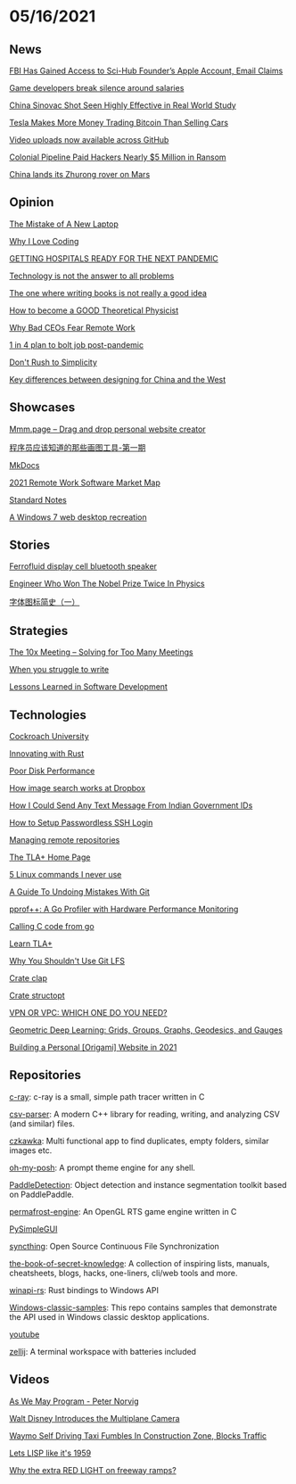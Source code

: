 # 05/16/2021

## News
[FBI Has Gained Access to Sci-Hub Founder’s Apple Account, Email Claims](https://torrentfreak.com/fbi-has-gained-access-to-sci-hub-founders-apple-account-email-claims-210513/)

[Game developers break silence around salaries](https://www.axios.com/salaries-game-developers-break-silence-8f03c4aa-216e-4043-80dc-0376c606b926.html)

[China Sinovac Shot Seen Highly Effective in Real World Study](https://www.bloomberg.com/news/articles/2021-05-11/china-s-sinovac-shot-found-highly-effective-in-real-world-study)

[Tesla Makes More Money Trading Bitcoin Than Selling Cars](https://www.wsj.com/articles/tesla-makes-more-money-trading-bitcoin-than-selling-cars-11619517615)

[Video uploads now available across GitHub](https://github.blog/2021-05-13-video-uploads-available-github/)

[Colonial Pipeline Paid Hackers Nearly $5 Million in Ransom](https://www.bloomberg.com/news/articles/2021-05-13/colonial-pipeline-paid-hackers-nearly-5-million-in-ransom)

[China lands its Zhurong rover on Mars](https://www.bbc.com/news/science-environment-57122914)

## Opinion
[The Mistake of A New Laptop](https://atthis.link/blog/2021/reassesstech.html)

[Why I Love Coding](https://henrikwarne.com/2012/06/02/why-i-love-coding/)

[GETTING HOSPITALS READY FOR THE NEXT PANDEMIC](https://www.theverge.com/22412046/hopsital-infrastructure-health-care-system-pandemic-coordination-covid)

[Technology is not the answer to all problems](https://www.iafrikan.com/2021/05/11/technology-is-not-a-magic-fix/)

[The one where writing books is not really a good idea](https://ellegriffin.substack.com/p/creator-economy-for-fiction-authors)

[How to become a GOOD Theoretical Physicist](https://webspace.science.uu.nl/~gadda001/goodtheorist/index.html)

[Why Bad CEOs Fear Remote Work](https://scottberkun.com/2021/why-bad-ceos-fear-remote-work/)

[1 in 4 plan to bolt job post-pandemic](https://www.axios.com/post-pandemic-job-turnover-04cdedcb-ddd6-4b20-b936-70b1cc2595aa.html)

[Don't Rush to Simplicity](https://www.swyx.io/simplicity-rush/)

[Key differences between designing for China and the West](https://uxdesign.cc/key-differences-between-designing-for-china-and-the-west-dad2c5132521)

## Showcases
[Mmm.page – Drag and drop personal website creator](https://build.mmm.page/)

[程序员应该知道的那些画图工具-第一期](https://mp.weixin.qq.com/s/oWDoWEHNqdKWmHX9akcxPQ)

[MkDocs](https://www.mkdocs.org/)

[2021 Remote Work Software Market Map](https://friday.app/remote-work/market-map)

[Standard Notes](https://standardnotes.org/)

[A Windows 7 web desktop recreation](https://desk.glitchy.website/)

## Stories
[Ferrofluid display cell bluetooth speaker](https://hackaday.io/project/179136-ferrofluid-display-cell-bluetooth-speaker)

[Engineer Who Won The Nobel Prize Twice In Physics](https://www.wondersofphysics.com/2021/05/two-time-nobel-pize-winner-physics.html)

[字体图标简史（一）](https://zhuanlan.zhihu.com/p/369194309)

## Strategies
[The 10x Meeting – Solving for Too Many Meetings](https://qvault.io/news/too-many-meetings/)

[When you struggle to write](https://cdoyle.me/posts/when-you-struggle-to-write)

[Lessons Learned in Software Development](https://henrikwarne.com/2015/04/16/lessons-learned-in-software-development/)

## Technologies
[Cockroach University](https://university.cockroachlabs.com/catalog)

[Innovating with Rust](https://aws.amazon.com/blogs/opensource/innovating-with-rust/)

[Poor Disk Performance](http://www.brendangregg.com/blog/2021-05-09/poor-disk-performance.html)

[How image search works at Dropbox](https://dropbox.tech/machine-learning/how-image-search-works-at-dropbox)

[How I Could Send Any Text Message From Indian Government IDs](https://kmskrishna.me/how-i-could-send-any-text-message-from-indian-government-ids-b61c5b8726c9)

[How to Setup Passwordless SSH Login](https://linuxize.com/post/how-to-setup-passwordless-ssh-login/#:~:text=%20Disabling%20SSH%20Password%20Authentication%23%20%201%20Log,following%20directives%20and%20modify%20as%20it...%20More%20)

[Managing remote repositories](https://docs.github.com/en/github/getting-started-with-github/managing-remote-repositories)

[The TLA+ Home Page](http://lamport.azurewebsites.net/tla/tla.html)

[5 Linux commands I never use](https://www.redhat.com/sysadmin/5-never-use-linux-commands)

[A Guide To Undoing Mistakes With Git](https://www.smashingmagazine.com/2021/05/undoing-mistakes-git-part1/)

[pprof++: A Go Profiler with Hardware Performance Monitoring](https://eng.uber.com/pprof-go-profiler/)

[Calling C code from go](https://karthikkaranth.me/blog/calling-c-code-from-go/)

[Learn TLA+](https://learntla.com/introduction/)

[Why You Shouldn't Use Git LFS](https://gregoryszorc.com/blog/2021/05/12/why-you-shouldn%27t-use-git-lfs/)

[Crate clap](https://docs.rs/clap/2.33.0/clap/)

[Crate structopt](https://docs.rs/structopt/0.3.21/structopt/)

[VPN OR VPC: WHICH ONE DO YOU NEED?](https://compliance.dev/2021/05/13/vpn-or-vpc/)

[Geometric Deep Learning: Grids, Groups, Graphs, Geodesics, and Gauges](https://arxiv.org/abs/2104.13478)

[Building a Personal [Origami] Website in 2021](https://origami.kosmulski.org/blog/2021-05-16-building-personal-origami-website-2021)

## Repositories
[c-ray](https://github.com/vkoskiv/c-ray): c-ray is a small, simple path tracer written in C

[csv-parser](https://github.com/vincentlaucsb/csv-parser): A modern C++ library for reading, writing, and analyzing CSV (and similar) files.

[czkawka](https://github.com/qarmin/czkawka): Multi functional app to find duplicates, empty folders, similar images etc.

[oh-my-posh](https://github.com/JanDeDobbeleer/oh-my-posh): A prompt theme engine for any shell.

[PaddleDetection](https://github.com/PaddlePaddle/PaddleDetection): Object detection and instance segmentation toolkit based on PaddlePaddle.

[permafrost-engine](https://github.com/eduard-permyakov/permafrost-engine): An OpenGL RTS game engine written in C

[PySimpleGUI](https://github.com/PySimpleGUI/PySimpleGUI)

[syncthing](https://github.com/syncthing/syncthing): Open Source Continuous File Synchronization

[the-book-of-secret-knowledge](https://github.com/trimstray/the-book-of-secret-knowledge): A collection of inspiring lists, manuals, cheatsheets, blogs, hacks, one-liners, cli/web tools and more.

[winapi-rs](https://github.com/retep998/winapi-rs): Rust bindings to Windows API

[Windows-classic-samples](https://github.com/microsoft/Windows-classic-samples): This repo contains samples that demonstrate the API used in Windows classic desktop applications.

[youtube](https://github.com/codyseibert/youtube)

[zellij](https://github.com/zellij-org/zellij): A terminal workspace with batteries included

## Videos
[As We May Program - Peter Norvig](https://www.youtube.com/watch?v=J573tlzlSC4)

[Walt Disney Introduces the Multiplane Camera](https://www.youtube.com/watch?v=kN-eCBAOw60)


[Waymo Self Driving Taxi Fumbles In Construction Zone, Blocks Traffic](https://www.youtube.com/watch?v=zdKCQKBvH-A)

[Lets LISP like it's 1959](https://www.youtube.com/watch?v=hGY3uBHVVr4)

[Why the extra RED LIGHT on freeway ramps?](https://www.youtube.com/watch?v=30uzZRSVxXQ)
